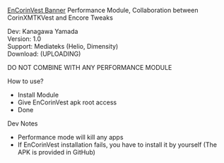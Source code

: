[EnCorinVest Banner](https://github.com/user-attachments/assets/dffefeac-e211-4c9f-8236-fa8bb5df0a4f)
Performance Module, Collaboration between CorinXMTKVest and Encore Tweaks

Dev: Kanagawa Yamada <br />
Version: 1.0 <br />
Support: Mediateks (Helio, Dimensity) <br />
Download: (UPLOADING) <br />

DO NOT COMBINE WITH ANY PERFORMANCE MODULE

How to use? 
- Install Module
- Give EnCorinVest apk root access 
- Done

Dev Notes
- Performance mode will kill any apps
- If EnCorinVest installation fails, you have to install it by yourself (The APK is provided in GitHub)
